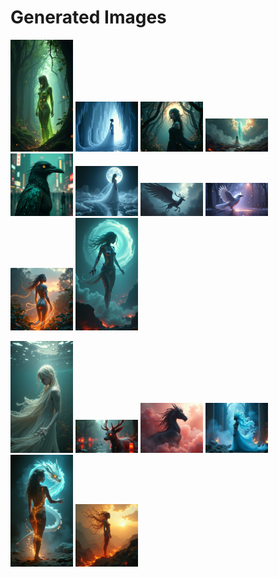 # Generated Images



<img src="2025_07_04_01.png" width="100"/> <img src="2025_07_04_02.png" width="100"/> <img src="2025_07_04_03.png" width="100"/> <img src="2025_07_04_04.png" width="100"/> <img src="2025_07_04_05.png" width="100"/> <img src="2025_07_04_06.png" width="100"/> <img src="2025_07_04_07.png" width="100"/> <img src="2025_07_04_08.png" width="100"/> <img src="2025_07_04_09.png" width="100"/> <img src="2025_07_04_10.png" width="100"/>

<img src="2025_07_04_11.png" width="100"/> <img src="2025_07_04_12.png" width="100"/> <img src="2025_07_04_13.png" width="100"/> <img src="2025_07_04_14.png" width="100"/> <img src="2025_07_04_15.png" width="100"/> <img src="2025_07_04_16.png" width="100"/>
